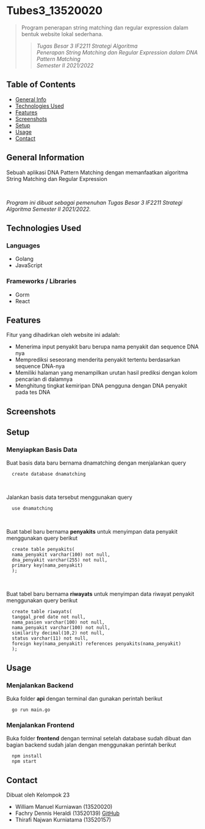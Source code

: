# Tubes3_13520020

> Program penerapan string matching dan regular expression dalam bentuk website lokal sederhana.
>
> > _Tugas Besar 3 IF2211 Strategi Algoritma_ <br> _Penerapan String Matching dan Regular Expression dalam DNA Pattern Matching_ <br> _Semester II 2021/2022_ <br>

## Table of Contents

- [General Info](#general-information)
- [Technologies Used](#technologies-used)
- [Features](#features)
- [Screenshots](#screenshots)
- [Setup](#setup)
- [Usage](#usage)
- [Contact](#contact)

## General Information

<p> Sebuah aplikasi DNA Pattern Matching dengan memanfaatkan algoritma String Matching dan Regular Expression </p> <br>

_Program ini dibuat sebagai pemenuhan Tugas Besar 3 IF2211 Strategi Algoritma Semester II 2021/2022._

## Technologies Used

### Languages

- Golang
- JavaScript

### Frameworks / Libraries

- Gorm
- React

## Features

Fitur yang dihadirkan oleh website ini adalah:

- Menerima input penyakit baru berupa nama penyakit dan sequence DNA nya
- Memprediksi seseorang menderita penyakit tertentu berdasarkan sequence DNA-nya
- Memiliki halaman yang menampilkan urutan hasil prediksi dengan kolom pencarian di dalamnya
- Menghitung tingkat kemiripan DNA pengguna dengan DNA penyakit pada tes DNA

## Screenshots

## Setup
### Menyiapkan Basis Data
Buat basis data baru bernama dnamatching dengan menjalankan query 
```
  create database dnamatching
```
<br>

Jalankan basis data tersebut menggunakan query
```
  use dnamatching
```
<br>

Buat tabel baru bernama **penyakits** untuk menyimpan data penyakit menggunakan query berikut
```
  create table penyakits( 
  nama_penyakit varchar(100) not null, 
  dna_penyakit varchar(255) not null, 
  primary key(nama_penyakit) 
  ); 
```
<br>

Buat tabel baru bernama **riwayats** untuk menyimpan data riwayat penyakit menggunakan query berikut
```
  create table riwayats( 
  tanggal_pred date not null, 
  nama_pasien varchar(100) not null, 
  nama_penyakit varchar(100) not null, 
  similarity decimal(10,2) not null, 
  status varchar(11) not null, 
  foreign key(nama_penyakit) references penyakits(nama_penyakit) 
  ); 
```

## Usage
### Menjalankan Backend
Buka folder **api** dengan terminal dan gunakan perintah berikut
```
  go run main.go
```

### Menjalankan Frontend
Buka folder **frontend** dengan terminal setelah database sudah dibuat dan bagian backend sudah jalan dengan menggunakan perintah berikut
```
  npm install
  npm start
```
## Contact

Dibuat oleh Kelompok 23

- William Manuel Kurniawan (13520020)
- Fachry Dennis Heraldi (13520139) <a href="https://github.com/dennisheraldi">GitHub</a>
- Thirafi Najwan Kurniatama (13520157)
